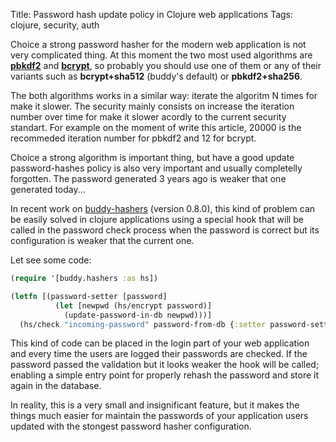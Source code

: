 Title: Password hash update policy in Clojure web applications
Tags: clojure, security, auth

Choice a strong password hasher for the modern web application is not very
complicated thing. At this moment the two most used algorithms are [**pbkdf2**][2]
and [**bcrypt**][3], so probably you should use one of them or any of their variants
such as **bcrypt+sha512** (buddy's default) or **pbkdf2+sha256**.

The both algorithms works in a similar way: iterate the algoritm N times for make
it slower. The security mainly consists on increase the iteration number over
time for make it slower acordly to the current security standart. For example on
the moment of write this article, 20000 is the recommeded iteration number for
pbkdf2 and 12 for bcrypt.

Choice a strong algorithm is important thing, but have a good update
password-hashes policy is also very important and usually completelly forgotten.
The password generated 3 years ago is weaker that one generated today...

In recent work on [buddy-hashers][1] (version 0.8.0), this kind of problem can be
easily solved in clojure applications using a special hook that will be called
in the password check process when the password is correct but its configuration
is weaker that the current one.

Let see some code:

```clojure
(require '[buddy.hashers :as hs])

(letfn [(password-setter [password]
          (let [newpwd (hs/encrypt password)]
            (update-password-in-db newpwd)))]
  (hs/check "incoming-password" password-from-db {:setter password-setter}))
```

This kind of code can be placed in the login part of your web application
and every time the users are logged their passwords are checked. If the password
passed the validation but it looks weaker the hook will be called; enabling a
simple entry point for properly rehash the password and store it again in the
database.

In reality, this is a very small and insignificant feature, but it makes the things
much easier for maintain the passwords of your application users updated with the
stongest password hasher configuration.

[1]: https://github.com/funcool/buddy-hashers
[2]: https://en.wikipedia.org/wiki/PBKDF2
[3]: https://en.wikipedia.org/wiki/Bcrypt
